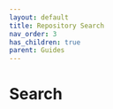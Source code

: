```yaml
---
layout: default
title: Repository Search
nav_order: 3
has_children: true
parent: Guides
---
```

<!--Copyright (c) Laserfiche.
See LICENSE and LICENSE-CODE in the project root for license information.-->
# Search
